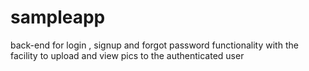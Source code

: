 # sampleapp
back-end for login , signup and forgot password functionality with the facility to upload and view pics to the authenticated user
